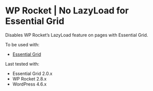 # WP Rocket | No LazyLoad for Essential Grid

Disables WP Rocket’s LazyLoad feature on pages with Essential Grid.

To be used with:
* [Essential Grid](https://www.themepunch.com/portfolio/essential-grid-wordpress-plugin/)

Last tested with:
* Essential Grid 2.0.x
* WP Rocket 2.8.x
* WordPress 4.6.x
